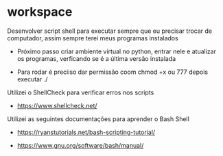 # workspace
Desenvolver script shell para executar sempre que eu precisar trocar de computador, assim sempre terei meus programas instalados

- Próximo passo criar ambiente virtual no python, entrar nele e atualizar os programas, verficando se é a última versão instalada

- Para rodar é preciiso dar permissão coom chmod +x ou 777 depois executar ./

Utilizei o ShellCheck para verificar erros nos scripts

- https://www.shellcheck.net/

Utilizei as seguintes documentações para aprender o Bash Shell

- https://ryanstutorials.net/bash-scripting-tutorial/

- https://www.gnu.org/software/bash/manual/